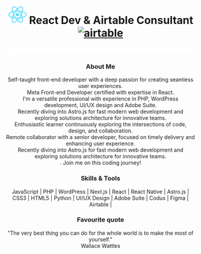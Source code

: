 <h1 align="center">  
  <img src="https://raw.githubusercontent.com/devicons/devicon/master/icons/react/react-original.svg" alt="react" width="50" height="50"/>
  React Dev & Airtable Consultant   
  <a href="https://airtable.com/invite/r/Aoj4KzQP" target="blank" >
    <img src="https://www.vectorlogo.zone/logos/airtable/airtable-icon.svg" alt="airtable" width="50" height="50" />
  </a> 
</h1>

<p align="center"> 
  <div align="center" style="background-color: white; padding: 10px; border-radius: 10px; margin: 10px;">
    
  </div>
</p>

<h3 align="center">About Me</h3>
<p align="center">
  Self-taught front-end developer with a deep passion for creating seamless user experiences. <br>Meta Front-end Developer certified with expertise in React. <br> I'm a versatile professional with experience in PHP, WordPress development, UI/UX design and Adobe Suite. <br> Recently diving into Astro.js for fast modern web development and exploring solutions architecture for innovative teams. <br> Enthusiastic learner continuously exploring the intersections of code, design, and collaboration. <br> Remote collaborator with a senior developer, focused on timely delivery and enhancing user experience. <br> Recently diving into Astro.js for fast modern web development and exploring solutions architecture for innovative teams. </br>. Join me on this coding journey!
</p>

<h3 align="center">Skills & Tools</h3>
<p align="center"> 
 JavaScript | PHP | WordPress | Next.js | React | React Native | Astro.js | CSS3 | HTML5 | Python | UI/UX Design | Adobe Suite | Codux | Figma | Airtable |
</p>

<h3 align="center">Favourite quote</h3>
<p align="center"> 
  "The very best thing you can do for the whole world is to make the most of yourself." <br />Wallace Wattles
</p>
